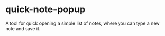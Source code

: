 # quick-note-popup

A tool for quick opening a simple list of notes, where you can type a new note and save it.
